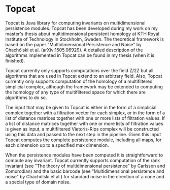Topcat
===
Topcat is Java library for computing invariants on multidimensional persistence modules. Topcat has been developed during my work on my master's thesis about multidimensional persistent homology at KTH Royal Institute of Technology in Stockholm, Sweden. The theoretical framework is based on the paper "Multidimensional Persistence and Noise" by Chachólski et al. (arXiv:1505.06929). A detailed description of the algorithms implemented in Topcat can be found in my thesis (when it is finished).

Topcat currently only supports computations over the field Z/2Z but all algorithms that are used in Topcat extend to an arbitrary field. Also, Topcat currently only supports computation of the homology of a multifiltered simplicial complex, although the framework may be extended to computing the homology of any type of multifiltered space for which there are algorithms to do so.

The input that may be given to Topcat is either in the form of a simplicial complex together with a filtration vector for each simplex, or in the form of a list of distance matrices together with one or more lists of filtration values. If a list of distance matrices together with one or more lists of filtration values is given as input, a multifiltered Vietoris-Rips complex will be constructed using this data and passed to the next step in the pipeline. Given this input Topcat computes the complete persistence module, including all maps, for each dimension up to a specified max dimension. 

When the persistence modules have been computed it is straightforward to compute any invariant. Topcat currently supports computation of the rank invariant (see "The theory of multidimensional persistence" by Carlsson and Zomorodian) and the basic barcode (see "Multidimensional persistence and noise" by Chachólski et al.) for standard noise in the direction of a cone and a special type of domain noise.

